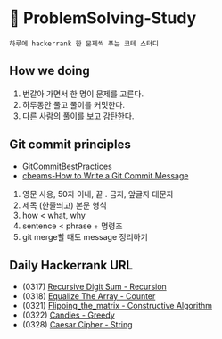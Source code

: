 # 📌 ProblemSolving-Study

    하루에 hackerrank 한 문제씩 푸는 코테 스터디

## How we doing
1. 번갈아 가면서 한 명이 문제를 고른다.
2. 하루동안 풀고 풀이를 커밋한다.
3. 다른 사람의 풀이를 보고 감탄한다.

## Git commit principles

- [GitCommitBestPractices](https://gist.github.com/luismts/495d982e8c5b1a0ced4a57cf3d93cf60)
- [cbeams-How to Write a Git Commit Message](https://cbea.ms/git-commit/)
  
1. 영문 사용, 50자 이내, 끝 . 금지, 앞글자 대문자
2. 제목 (한줄띄고) 본문 형식
3. how < what, why
4. sentence < phrase + 명령조
5. git merge할 때도 message 정리하기


## Daily Hackerrank URL

- (0317) [Recursive Digit Sum - Recursion](https://www.hackerrank.com/challenges/recursive-digit-sum/problem?isFullScreen=true)
- (0318) [Equalize The Array - Counter](https://www.hackerrank.com/challenges/equality-in-a-array/problem?h_r=internal-search)
- (0321) [Flipping_the_matrix - Constructive Algorithm](https://www.hackerrank.com/challenges/flipping-the-matrix/problem?isFullScreen=true)
- (0322) [Candies - Greedy](https://www.hackerrank.com/challenges/candies/problem?isFullScreen=true)
- (0328) [Caesar Cipher - String](https://www.hackerrank.com/challenges/one-week-preparation-kit-caesar-cipher-1/problem?isFullScreen=true&h_l=interview&playlist_slugs%5B%5D=preparation-kits&playlist_slugs%5B%5D=one-week-preparation-kit&playlist_slugs%5B%5D=one-week-day-three)
